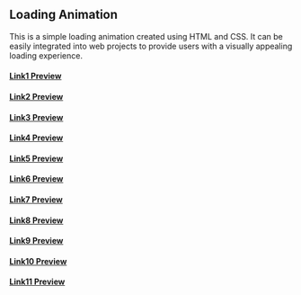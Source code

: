 ## Loading Animation

This is a simple loading animation created using HTML and CSS. It can be easily integrated into web projects to provide users with a visually appealing loading experience.

#### <a href = "https://warm-sunburst-f82e16.netlify.app/" target = "_blank">Link1 Preview</a>
#### <a href = "https://zesty-douhua-452816.netlify.app/" target = "_blank">Link2 Preview</a>
#### <a href = "https://singular-kheer-46bfdf.netlify.app/" target = "_blank">Link3 Preview</a>
#### <a href = "https://spontaneous-hamster-62ace1.netlify.app/" target = "_blank">Link4 Preview</a>
#### <a href = "https://verdant-starlight-d0ec23.netlify.app/" target = "_blank">Link5 Preview</a>
#### <a href = "https://peppy-raindrop-aed2a2.netlify.app/" target = "_blank">Link6 Preview</a>
#### <a href = "https://sprightly-centaur-708574.netlify.app/" target = "_blank">Link7 Preview</a>
#### <a href = "https://symphonious-melba-8bf3ab.netlify.app/" target = "_blank">Link8 Preview</a>
#### <a href = "https://leafy-frangollo-afdfa9.netlify.app/" target = "_blank">Link9 Preview</a>
#### <a href = "https://gleeful-truffle-6a2a41.netlify.app/" target = "_blank">Link10 Preview</a>
#### <a href = "https://endearing-mousse-ae518e.netlify.app/" target = "_blank">Link11 Preview</a>
